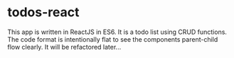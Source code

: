 # todos-react

This app is written in ReactJS in ES6.  It is a todo list using CRUD functions.  The code format is intentionally flat to see the components parent-child flow clearly.  It will be refactored later...

